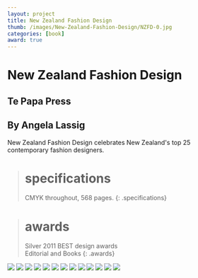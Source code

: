 ```yaml
---
layout: project
title: New Zealand Fashion Design
thumb: /images/New-Zealand-Fashion-Design/NZFD-0.jpg
categories: [book]
award: true
---
```


# New Zealand Fashion Design

## Te Papa Press
## By Angela Lassig

New Zealand Fashion Design celebrates New Zealand's top 25 contemporary fashion designers.

> # specifications
> CMYK throughout, 568 pages.
{: .specifications}

> # awards
> Silver
> 2011 BEST design awards  
> Editorial and Books
{: .awards}

![](/images/New-Zealand-Fashion-Design/NZFD-1.jpg)
![](/images/New-Zealand-Fashion-Design/NZFD-2.jpg)
![](/images/New-Zealand-Fashion-Design/NZFD-3.jpg)
![](/images/New-Zealand-Fashion-Design/NZFD-4.jpg)
![](/images/New-Zealand-Fashion-Design/NZFD-5.jpg)
![](/images/New-Zealand-Fashion-Design/NZFD-6.jpg)
![](/images/New-Zealand-Fashion-Design/NZFD-7.jpg)
![](/images/New-Zealand-Fashion-Design/NZFD-8.jpg)
![](/images/New-Zealand-Fashion-Design/NZFD-9.jpg)
![](/images/New-Zealand-Fashion-Design/NZFD-10.jpg)
![](/images/New-Zealand-Fashion-Design/NZFD-11.jpg)
![](/images/New-Zealand-Fashion-Design/NZFD-12.jpg)
![](/images/New-Zealand-Fashion-Design/NZFD-13.jpg)